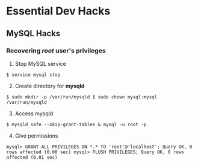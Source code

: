 # Essential Dev Hacks

## MySQL Hacks

### Recovering _root_ user's privileges

1. Stop MySQL service 

``$ service mysql stop``

2. Create directory for **mysqld**

`$ sudo mkdir -p /var/run/mysqld
$ sudo chown mysql:mysql /var/run/mysqld`

3. Access mysqld

`$ mysqld_safe --skip-grant-tables &
mysql -u root -p`

4. Give permissions 

`mysql> GRANT ALL PRIVILEGES ON *.* TO 'root'@'localhost';
Query OK, 0 rows affected (0,00 sec)
mysql> FLUSH PRIVILEGES;
Query OK, 0 rows affected (0,01 sec)`
